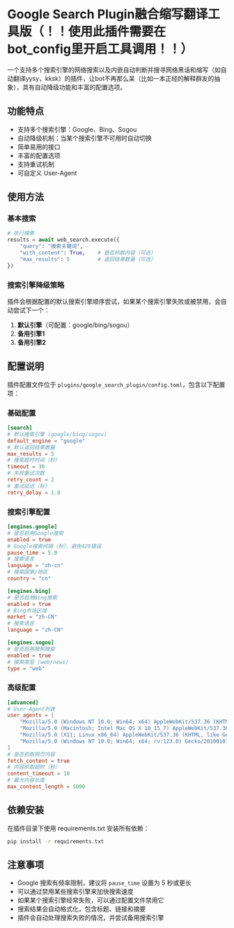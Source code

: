 # Google Search Plugin融合缩写翻译工具版（！！使用此插件需要在bot_config里开启工具调用！！）

一个支持多个搜索引擎的网络搜索以及内嵌自动判断并搜寻网络黑话和缩写（如自动翻译yysy，kksk）的插件，让bot不再那么呆（比如一本正经的解释群友的抽象），具有自动降级功能和丰富的配置选项。

## 功能特点

- 支持多个搜索引擎：Google、Bing、Sogou
- 自动降级机制：当某个搜索引擎不可用时自动切换
- 简单易用的接口
- 丰富的配置选项
- 支持重试机制
- 可自定义 User-Agent

## 使用方法

### 基本搜索

```python
# 执行搜索
results = await web_search.execute({
    "query": "搜索关键词",
    "with_content": True,    # 是否抓取内容（可选）
    "max_results": 5         # 返回结果数量（可选）
})
```

### 搜索引擎降级策略

插件会根据配置的默认搜索引擎顺序尝试，如果某个搜索引擎失败或被禁用，会自动尝试下一个：

1. **默认引擎**（可配置：google/bing/sogou）
2. **备用引擎1**
3. **备用引擎2**

## 配置说明

插件配置文件位于 `plugins/google_search_plugin/config.toml`，包含以下配置项：

### 基础配置

```toml
[search]
# 默认搜索引擎 (google/bing/sogou)
default_engine = "google"
# 默认返回结果数量
max_results = 5
# 搜索超时时间（秒）
timeout = 30
# 失败重试次数
retry_count = 2
# 重试延迟（秒）
retry_delay = 1.0
```

### 搜索引擎配置

```toml
[engines.google]
# 是否启用Google搜索
enabled = true
# Google搜索间隔（秒），避免429错误
pause_time = 5.0
# 搜索语言
language = "zh-cn"
# 搜索国家/地区
country = "cn"

[engines.bing]
# 是否启用Bing搜索
enabled = true
# Bing市场区域
market = "zh-CN"
# 搜索语言
language = "zh-CN"

[engines.sogou]
# 是否启用搜狗搜索
enabled = true
# 搜索类型 (web/news)
type = "web"
```

### 高级配置

```toml
[advanced]
# User-Agent列表
user_agents = [
    "Mozilla/5.0 (Windows NT 10.0; Win64; x64) AppleWebKit/537.36 (KHTML, like Gecko) Chrome/122.0.0.0 Safari/537.36",
    "Mozilla/5.0 (Macintosh; Intel Mac OS X 10_15_7) AppleWebKit/537.36 (KHTML, like Gecko) Chrome/122 Safari/537.36",
    "Mozilla/5.0 (X11; Linux x86_64) AppleWebKit/537.36 (KHTML, like Gecko) Chrome/122 Safari/537.36",
    "Mozilla/5.0 (Windows NT 10.0; Win64; x64; rv:123.0) Gecko/20100101 Firefox/123.0"
]
# 是否抓取网页内容
fetch_content = true
# 内容抓取超时（秒）
content_timeout = 10
# 最大内容长度
max_content_length = 5000
```

## 依赖安装

在插件目录下使用 requirements.txt 安装所有依赖：

```bash
pip install -r requirements.txt
```

## 注意事项

- Google 搜索有频率限制，建议将 `pause_time` 设置为 5 秒或更长
- 可以通过禁用某些搜索引擎来加快搜索速度
- 如果某个搜索引擎经常失败，可以通过配置文件禁用它
- 搜索结果会自动格式化，包含标题、链接和摘要
- 插件会自动处理搜索失败的情况，并尝试备用搜索引擎



